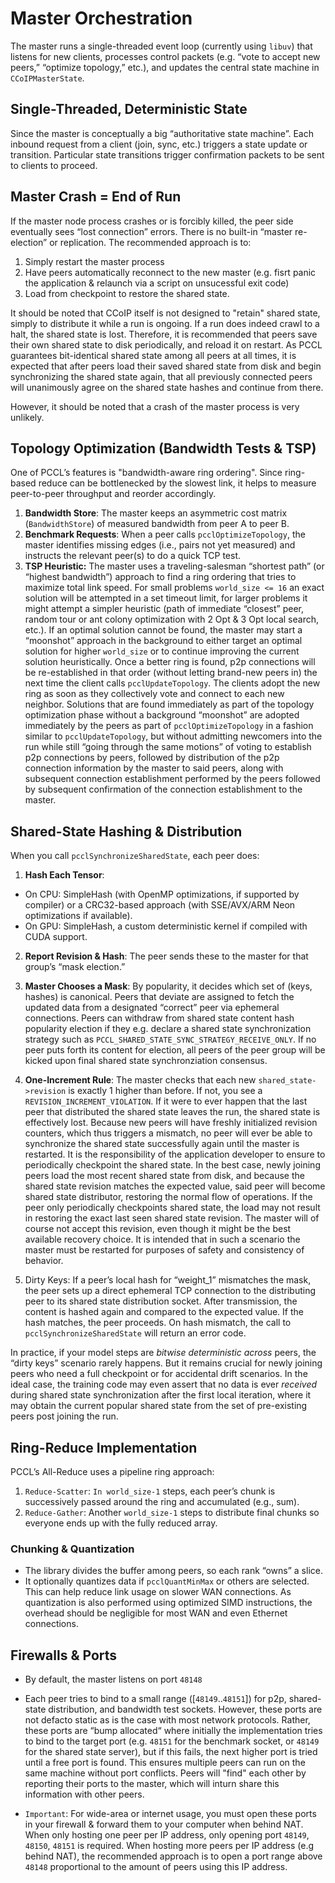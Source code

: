 # Master Orchestration

The master runs a single-threaded event loop (currently using `libuv`) that listens for new clients, processes control packets (e.g. “vote to accept new peers,” “optimize topology,” etc.), and updates the central state machine in `CCoIPMasterState`.

## Single-Threaded, Deterministic State
Since the master is conceptually a big “authoritative state machine”. Each inbound request from a client (join, sync, etc.) triggers a state update or transition. Particular state transitions trigger confirmation packets to be sent to clients to proceed.

## Master Crash = End of Run
If the master node process crashes or is forcibly killed, the peer side eventually sees “lost connection” errors. There is no built-in “master re-election” or replication. The recommended approach is to:

1. Simply restart the master process
2. Have peers automatically reconnect to the new master (e.g. fisrt panic the application & relaunch via a script on unsucessful exit code)
3. Load from checkpoint to restore the shared state.

It should be noted that CCoIP itself is not designed to "retain" shared state, simply to distribute it while a run is ongoing. If a run does indeed crawl to a halt, the shared state is lost. Therefore, it is recommended that peers save their own shared state to disk periodically, and reload it on restart.
As PCCL guarantees bit-identical shared state among all peers at all times, it is expected that after peers load their saved shared state from disk and begin synchronizing the shared state again, that all previously connected peers will unanimously agree on the shared state hashes and continue from there.

However, it should be noted that a crash of the master process is very unlikely.

## Topology Optimization (Bandwidth Tests & TSP)
One of PCCL’s features is "bandwidth-aware ring ordering". Since ring-based reduce can be bottlenecked by the slowest link, it helps to measure peer-to-peer throughput and reorder accordingly.

1. **Bandwidth Store**: The master keeps an asymmetric cost matrix (`BandwidthStore`) of measured bandwidth from peer A to peer B.
2. **Benchmark Requests**: When a peer calls `pcclOptimizeTopology`, the master identifies missing edges (i.e., pairs not yet measured) and instructs the relevant peer(s) to do a quick TCP test.
3. **TSP Heuristic:** The master uses a traveling-salesman “shortest path” (or “highest bandwidth”) approach to find a ring ordering that tries to maximize total link speed. For small problems `world_size <= 16` an exact solution will be attempted in a set timeout limit, for larger problems it might attempt a simpler heuristic (path of immediate “closest” peer, random tour or ant colony optimization with 2 Opt & 3 Opt local search, etc.). If an optimal solution cannot be found, the master may start a “moonshot” approach in the background to either target an optimal solution for higher `world_size` or to continue improving the current solution heuristically.
   Once a better ring is found, p2p connections will be re-established in that order (without letting brand-new peers in) the next time the client calls `pcclUpdateTopology`. The clients adopt the new ring as soon as they collectively vote and connect to each new neighbor.
   Solutions that are found immediately as part of the topology optimization phase without a background “moonshot” are adopted immediately by the peers as part of `pcclOptimizeTopology` in a fashion similar to `pcclUpdateTopology`, but without admitting newcomers into the run while still “going through the same motions” of voting to establish p2p connections by peers, followed by distribution of the p2p connection information by the master to said peers, along with subsequent connection establishment performed by the peers followed by subsequent confirmation of the connection establishment to the master.

## Shared-State Hashing & Distribution

When you call `pcclSynchronizeSharedState`, each peer does:

1. **Hash Each Tensor**:
- On CPU: SimpleHash (with OpenMP optimizations, if supported by compiler) or a CRC32-based approach (with SSE/AVX/ARM Neon optimizations if available).
- On GPU: SimpleHash, a custom deterministic kernel if compiled with CUDA support.

2. **Report Revision & Hash**: The peer sends these to the master for that group’s “mask election.”
3. **Master Chooses a Mask**: By popularity, it decides which set of (keys, hashes) is canonical. Peers that deviate are assigned to fetch the updated data from a designated “correct” peer via ephemeral connections. Peers can withdraw from shared state content hash popularity election if they e.g. declare a shared state synchronization strategy such as `PCCL_SHARED_STATE_SYNC_STRATEGY_RECEIVE_ONLY`. If no peer puts forth its content for election, all peers of the peer group will be kicked upon final shared state synchronziation consensus.
4. **One-Increment Rule**:
   The master checks that each new `shared_state->revision` is exactly 1 higher than before. If not, you see a `REVISION_INCREMENT_VIOLATION`.
   If it were to ever happen that the last peer that distributed the shared state leaves the run, the shared state is effectively lost.
   Because new peers will have freshly initialized revision counters, which thus triggers a mismatch, no peer will ever be able to synchronize the shared state successfully again until the master is restarted.
   It is the responsibility of the application developer to ensure to periodically checkpoint the shared state.
   In the best case, newly joining peers load the most recent shared state from disk, and because the shared
   state revision matches the expected value, said peer will become shared state distributor, restoring the normal flow of operations.
   If the peer only periodically checkpoints shared state, the load may not result in restoring the exact last seen shared state revision.
   The master will of course not accept this revision, even though it might be the best available recovery choice.
   It is intended that in such a scenario the master must be restarted for purposes of safety and consistency of behavior.

5. Dirty Keys: If a peer’s local hash for “weight_1” mismatches the mask, the peer sets up a direct ephemeral TCP connection to the distributing peer to its shared state distribution socket. After transmission, the content is hashed again and compared to the expected value. If the hash matches, the peer proceeds. On hash mismatch, the call to `pcclSynchronizeSharedState` will return an error code.

In practice, if your model steps are *bitwise deterministic across* peers, the “dirty keys” scenario rarely happens. But it remains crucial for newly joining peers who need a full checkpoint or for accidental drift scenarios.
In the ideal case, the training code may even assert that no data is ever *received* during shared state synchronization after the first local iteration, where it may obtain the current popular shared state from the set of pre-existing peers post joining the run.

## Ring-Reduce Implementation
PCCL’s All-Reduce uses a pipeline ring approach:

1. `Reduce-Scatter`: `In world_size-1` steps, each peer’s chunk is successively passed around the ring and accumulated (e.g., sum).
2. `Reduce-Gather`: Another `world_size-1` steps to distribute final chunks so everyone ends up with the fully reduced array.

### Chunking & Quantization
- The library divides the buffer among peers, so each rank “owns” a slice.
- It optionally quantizes data if `pcclQuantMinMax` or others are selected. This can help reduce link usage on slower WAN connections. As quantization is also performed using optimized SIMD instructions, the overhead should be negligible for most WAN and even Ethernet connections.

## Firewalls & Ports
- By default, the master listens on port `48148`
- Each peer tries to bind to a small range ([`48149`..`48151`]) for p2p, shared-state distribution, and bandwidth test sockets.
  However, these ports are not defacto static as is the case with most network protocols. Rather, these ports are “bump allocated“ where initially the implementation tries to bind to the target port (e.g. `48151` for the benchmark socket, or `48149` for the shared state server), but if this fails, the next higher port is tried until a free port is found. This ensures multiple peers can run on the same machine without port conflicts. Peers will "find" each other by reporting their ports to the master, which will inturn share this information with other peers.

- `Important`: For wide-area or internet usage, you must open these ports in your firewall & forward them to your computer when behind NAT. When only hosting one peer per IP address, only opening port `48149`, `48150`, `48151` is required.
  When hosting more peers per IP address (e.g behind NAT), the recommended approach is to open a port range above `48148` proportional to the amount of peers using this IP address.